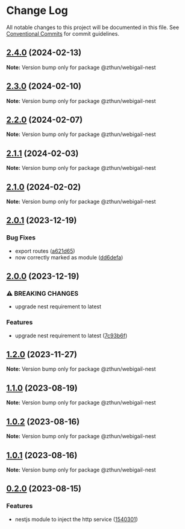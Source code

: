# Change Log

All notable changes to this project will be documented in this file.
See [Conventional Commits](https://conventionalcommits.org) for commit guidelines.

## [2.4.0](https://github.com/zthun/webigail/compare/v2.3.0...v2.4.0) (2024-02-13)

**Note:** Version bump only for package @zthun/webigail-nest





## [2.3.0](https://github.com/zthun/webigail/compare/v2.2.0...v2.3.0) (2024-02-10)

**Note:** Version bump only for package @zthun/webigail-nest





## [2.2.0](https://github.com/zthun/webigail/compare/v2.1.1...v2.2.0) (2024-02-07)

**Note:** Version bump only for package @zthun/webigail-nest





## [2.1.1](https://github.com/zthun/webigail/compare/v2.1.0...v2.1.1) (2024-02-03)

**Note:** Version bump only for package @zthun/webigail-nest





## [2.1.0](https://github.com/zthun/webigail/compare/v2.0.2...v2.1.0) (2024-02-02)

**Note:** Version bump only for package @zthun/webigail-nest





## [2.0.1](https://github.com/zthun/webigail/compare/v2.0.0...v2.0.1) (2023-12-19)


### Bug Fixes

* export routes ([a621d65](https://github.com/zthun/webigail/commit/a621d6572ddd5075fcc7cf4857d930d196fdbac5))
* now correctly marked as module ([dd6defa](https://github.com/zthun/webigail/commit/dd6defabc1a3e0ce2af83a74c7fc4b46c3232ec8))



## [2.0.0](https://github.com/zthun/webigail/compare/v1.2.0...v2.0.0) (2023-12-19)


### ⚠ BREAKING CHANGES

* upgrade nest requirement to latest

### Features

* upgrade nest requirement to latest ([7c93b6f](https://github.com/zthun/webigail/commit/7c93b6faa5f99876c5755e596fb0cc8655be34cb))



## [1.2.0](https://github.com/zthun/webigail/compare/v1.1.0...v1.2.0) (2023-11-27)

**Note:** Version bump only for package @zthun/webigail-nest





## [1.1.0](https://github.com/zthun/webigail/compare/v1.0.2...v1.1.0) (2023-08-19)

**Note:** Version bump only for package @zthun/webigail-nest





## [1.0.2](https://github.com/zthun/webigail/compare/v1.0.1...v1.0.2) (2023-08-16)

**Note:** Version bump only for package @zthun/webigail-nest





## [1.0.1](https://github.com/zthun/webigail/compare/v0.2.0...v1.0.1) (2023-08-16)

**Note:** Version bump only for package @zthun/webigail-nest





## [0.2.0](https://github.com/zthun/webigail/compare/v0.1.0...v0.2.0) (2023-08-15)


### Features

* nestjs module to inject the http service ([1540301](https://github.com/zthun/webigail/commit/15403017fee7c8542c175aebd561ba261a9cde46))
